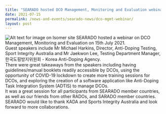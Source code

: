 ```yaml
---
title: "SEARADO hosted DCO Management, Monitoring and Evaluation webinar "
date: 2021-07-15
permalink: /news-and-events/searado-news/dco-mgmt-webinar/
layout: post
---
```


![Alt text for image on Isomer site](/images/2021-07-15.png)
SEARADO hosted a webinar on DCO Management, Monitoring and Evaluation on 15th July 2021. <br>Guest speakers include Mr Michael Harkins, Director, Anti-Doping Testing, Sport Integrity Australia and Mr Jaekwon Lee, Testing Department Manager, 한국도핑방지위원회 - Korea Anti-Doping Agency. 
<br>There were great takeaways from the speakers including having guidelines/manual booklets readily accessible by DCOs, using the opportunity of COVID-19 lockdown to create more training sessions for DCOs, and exploring the creation of a software application like Anti-Doping Task Integration System (ADTIS) to manage DCOs. <br>It was a great session for all participants from SEARADO member countries, as well as our friends from other RADOs, and SARADO member countries. SEARADO would like to thank KADA and Sports Integrity Australia and look forward to more collaborations.